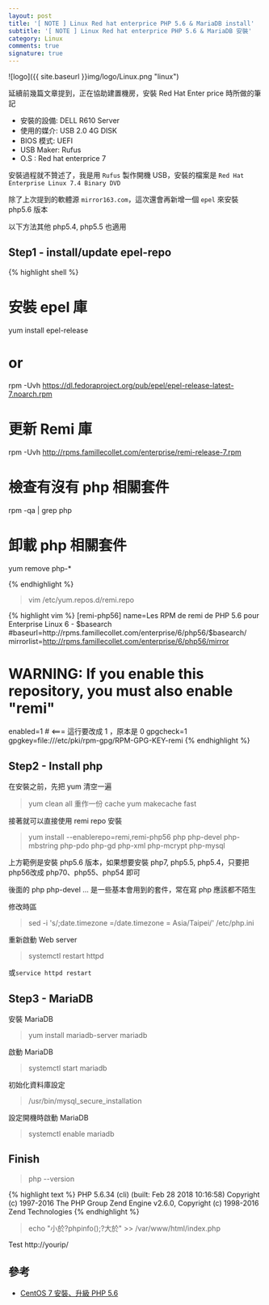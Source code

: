 ```yaml
---
layout: post
title: '[ NOTE ] Linux Red hat enterprice PHP 5.6 & MariaDB install'
subtitle: '[ NOTE ] Linux Red hat enterprice PHP 5.6 & MariaDB 安裝'
category: Linux
comments: true
signature: true
---
```


![logo]({{ site.baseurl }}img/logo/Linux.png "linux")

<div class="message">
    延續前幾篇文章提到，正在協助建置機房，安裝 Red Hat Enter price 時所做的筆記
</div>

 - 安裝的設備: DELL R610 Server
 - 使用的媒介: USB 2.0 4G DISK
 - BIOS 模式: UEFI
 - USB Maker: Rufus
 - O.S      : Red hat enterprice 7

安裝過程就不贊述了，我是用 `Rufus` 製作開機 USB，安裝的檔案是 `Red Hat Enterprise Linux 7.4 Binary DVD`

除了上次提到的軟體源 `mirror163.com`，這次還會再新增一個 `epel` 來安裝 php5.6 版本

以下方法其他 php5.4, php5.5 也適用

## Step1 - install/update epel-repo

{% highlight shell %}

# 安裝 epel 庫
yum install epel-release
# or
rpm -Uvh https://dl.fedoraproject.org/pub/epel/epel-release-latest-7.noarch.rpm

# 更新 Remi 庫
rpm -Uvh http://rpms.famillecollet.com/enterprise/remi-release-7.rpm

# 檢查有沒有 php 相關套件
rpm -qa | grep php

# 卸載 php 相關套件
yum remove php-*

{% endhighlight %}

 > vim /etc/yum.repos.d/remi.repo

{% highlight vim %}
[remi-php56]
name=Les RPM de remi de PHP 5.6 pour Enterprise Linux 6 - $basearch
#baseurl=http://rpms.famillecollet.com/enterprise/6/php56/$basearch/
mirrorlist=http://rpms.famillecollet.com/enterprise/6/php56/mirror
# WARNING: If you enable this repository, you must also enable "remi"
enabled=1  # <=== 這行要改成 1 ，原本是 0
gpgcheck=1
gpgkey=file:///etc/pki/rpm-gpg/RPM-GPG-KEY-remi
{% endhighlight %}


## Step2 - Install php

在安裝之前，先把 yum 清空一遍
 > yum clean all
重作一份 cache
 > yum makecache fast

接著就可以直接使用 remi repo 安裝

 > yum install --enablerepo=remi,remi-php56 php php-devel php-mbstring php-pdo php-gd php-xml php-mcrypt php-mysql

上方範例是安裝 php5.6 版本，如果想要安裝 php7, php5.5, php5.4，只要把php56改成 php70、php55、php54 即可

後面的 php php-devel ... 是一些基本會用到的套件，常在寫 php 應該都不陌生

修改時區
 > sed -i 's/;date.timezone =/date.timezone = Asia\/Taipei/' /etc/php.ini

重新啟動 Web server
 > systemctl restart httpd

或`service httpd restart`


## Step3 - MariaDB

安裝 MariaDB
 > yum install mariadb-server mariadb

啟動 MariaDB
 > systemctl start mariadb

初始化資料庫設定
 > /usr/bin/mysql_secure_installation

設定開機時啟動 MariaDB
 > systemctl enable mariadb


## Finish

 > php --version

{% highlight text %}
PHP 5.6.34 (cli) (built: Feb 28 2018 10:16:58)
Copyright (c) 1997-2016 The PHP Group
Zend Engine v2.6.0, Copyright (c) 1998-2016 Zend Technologies
{% endhighlight %}

 > echo "小於?phpinfo();?大於" >> /var/www/html/index.php

Test http://yourip/



## 參考
 - [CentOS 7 安裝、升級 PHP 5.6](http://blog.qoding.us/2017/09/centos-7-%E5%AE%89%E8%A3%9D%E3%80%81%E5%8D%87%E7%B4%9A-php-5-6/)